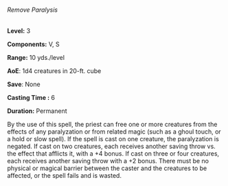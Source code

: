 ###### Remove Paralysis

**Level:** 3

**Components:** V, S

**Range:** 10 yds./level

**AoE**: 1d4 creatures in 20-ft. cube

**Save**: None

**Casting Time :** 6

**Duration:** Permanent

By the use of this spell, the priest can free one or more creatures from the effects of any paralyzation or from related magic (such as a ghoul touch, or a hold or slow spell). If the spell is cast on one creature, the paralyzation is negated. If cast on two creatures, each receives another saving throw vs. the effect that afflicts it, with a +4 bonus. If cast on three or four creatures, each receives another saving throw with a +2 bonus. There must be no physical or magical barrier between the caster and the creatures to be affected, or the spell fails and is wasted.